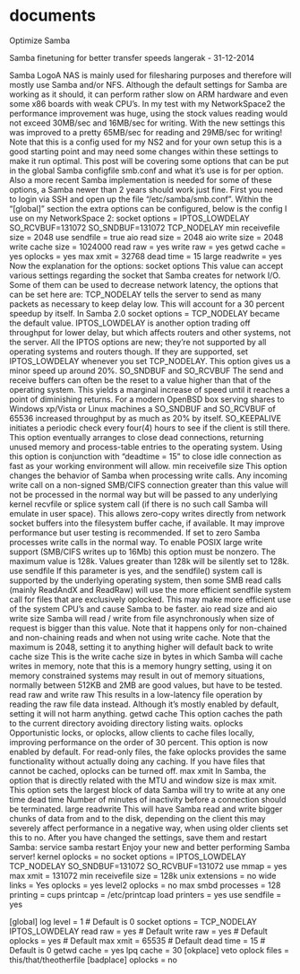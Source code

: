 # documents


Optimize Samba

Samba finetuning for better transfer speeds
langerak - 31-12-2014


Samba LogoA NAS is mainly used for filesharing purposes and therefore will mostly use Samba and/or NFS. Although the default settings for Samba are working as it should, it can perform rather slow on ARM hardware and even some x86 boards with weak CPU’s.
In my test with my NetworkSpace2 the performance improvement was huge, using the stock values reading would not exceed 30MB/sec and 16MB/sec for writing. With the new settings this was improved to a pretty 65MB/sec for reading and 29MB/sec for writing! Note that this is a config used for my NS2 and for your own setup this is a good starting point and may need some changes within these settings to make it run optimal.
This post will be covering some options that can be put in the global Samba configfile smb.conf and what it’s use is for per option. Also a more recent Samba implementation is needed for some of these options, a Samba newer than 2 years should work just fine.
First you need to login via SSH and open up the file “/etc/samba/smb.conf”. Within the “[global]” section the extra options can be configured, below is the config I use on my NetworkSpace 2:
socket options = IPTOS_LOWDELAY SO_RCVBUF=131072 SO_SNDBUF=131072 TCP_NODELAY
min receivefile size = 2048
use sendfile = true
aio read size = 2048
aio write size = 2048
write cache size = 1024000
read raw = yes
write raw = yes
getwd cache = yes
oplocks = yes
max xmit = 32768
dead time = 15
large readwrite = yes
Now the explanation for the options:
socket options
This value can accept various settings regarding the socket that Samba creates for network I/O. Some of them can be used to decrease network latency, the options that can be set here are:
TCP_NODELAY tells the server to send as many packets as necessary to keep delay low. This will account for a 30 percent speedup by itself. In Samba 2.0 socket options = TCP_NODELAY became the default value.
IPTOS_LOWDELAY is another option trading off throughput for lower delay, but which affects routers and other systems, not the server. All the IPTOS options are new; they’re not supported by all operating systems and routers though. If they are supported, set IPTOS_LOWDELAY whenever you set TCP_NODELAY. This option gives us a minor speed up around 20%.
SO_SNDBUF and SO_RCVBUF The send and receive buffers can often be the reset to a value higher than that of the operating system. This yields a marginal increase of speed until it reaches a point of diminishing returns. For a modern OpenBSD box serving shares to Windows xp/Vista or Linux machines a SO_SNDBUF and SO_RCVBUF of 65536 increased throughput by as much as 20% by itself.
SO_KEEPALIVE initiates a periodic check every four(4) hours to see if the client is still there. This option eventually arranges to close dead connections, returning unused memory and process-table entries to the operating system. Using this option is conjunction with “deadtime = 15” to close idle connection as fast as your working environment will allow.
min receivefile size
This option changes the behavior of Samba when processing write calls. Any incoming write call on a non-signed SMB/CIFS connection greater than this value will not be processed in the normal way but will be passed to any underlying kernel recvfile or splice system call (if there is no such call Samba will emulate in user space). This allows zero-copy writes directly from network socket buffers into the filesystem buffer cache, if available. It may improve performance but user testing is recommended. If set to zero Samba processes write calls in the normal way. To enable POSIX large write support (SMB/CIFS writes up to 16Mb) this option must be nonzero. The maximum value is 128k. Values greater than 128k will be silently set to 128k.
use sendfile
If this parameter is yes, and the sendfile() system call is supported by the underlying operating system, then some SMB read calls (mainly ReadAndX and ReadRaw) will use the more efficient sendfile system call for files that are exclusively oplocked. This may make more efficient use of the system CPU’s and cause Samba to be faster.
aio read size and aio write size
Samba will read / write from file asynchronously when size of request is bigger than this value. Note that it happens only for non-chained and non-chaining reads and when not using write cache. Note that the maximum is 2048, setting it to anything higher will default back to
write cache size
This is the write cache size in bytes in which Samba will cache writes in memory, note that this is a memory hungry setting, using it on memory constrained systems may result in out of memory situations, normally between 512KB and 2MB are good values, but have to be tested.
read raw and write raw
This results in a low-latency file operation by reading the raw file data instead. Although it’s mostly enabled by default, setting it will not harm anything.
getwd cache
This option caches the path to the current directory avoiding directory listing waits.
oplocks
Opportunistic locks, or oplocks, allow clients to cache files locally, improving performance on the order of 30 percent. This option is now enabled by default. For read-only files, the fake oplocks provides the same functionality without actually doing any caching. If you have files that cannot be cached, oplocks can be turned off.
max xmit
In Samba, the option that is directly related with the MTU and window size is max xmit. This option sets the largest block of data Samba will try to write at any one time
dead time
Number of minutes of inactivity before a connection should be terminated.
large readwrite
This will have Samba read and write bigger chunks of data from and to the disk, depending on the client this may severely affect performance in a negative way, when using older clients set this to no.
After you have changed the settings, save them and restart Samba:
service samba restart
Enjoy your new and better performing Samba server!
kernel oplocks = no
        socket options = IPTOS_LOWDELAY TCP_NODELAY SO_SNDBUF=131072 SO_RCVBUF=131072
        use mmap = yes
        max xmit = 131072
        min receivefile size = 128k
        unix extensions = no
        wide links = Yes
        oplocks = yes
        level2 oplocks = no
        max smbd processes = 128
        printing = cups
        printcap = /etc/printcap
        load printers = yes
        use sendfile = yes


[global] 
 log level = 1                      # Default is 0 
 socket options = TCP_NODELAY IPTOS_LOWDELAY 
 read raw = yes                     # Default 
 write raw = yes                    # Default 
 oplocks = yes                      # Default 
 max xmit = 65535                   # Default 
 dead time = 15                     # Default is 0
 getwd cache = yes
 lpq cache = 30
[okplace] 
 veto oplock files = this/that/theotherfile
[badplace] 
 oplocks = no





















